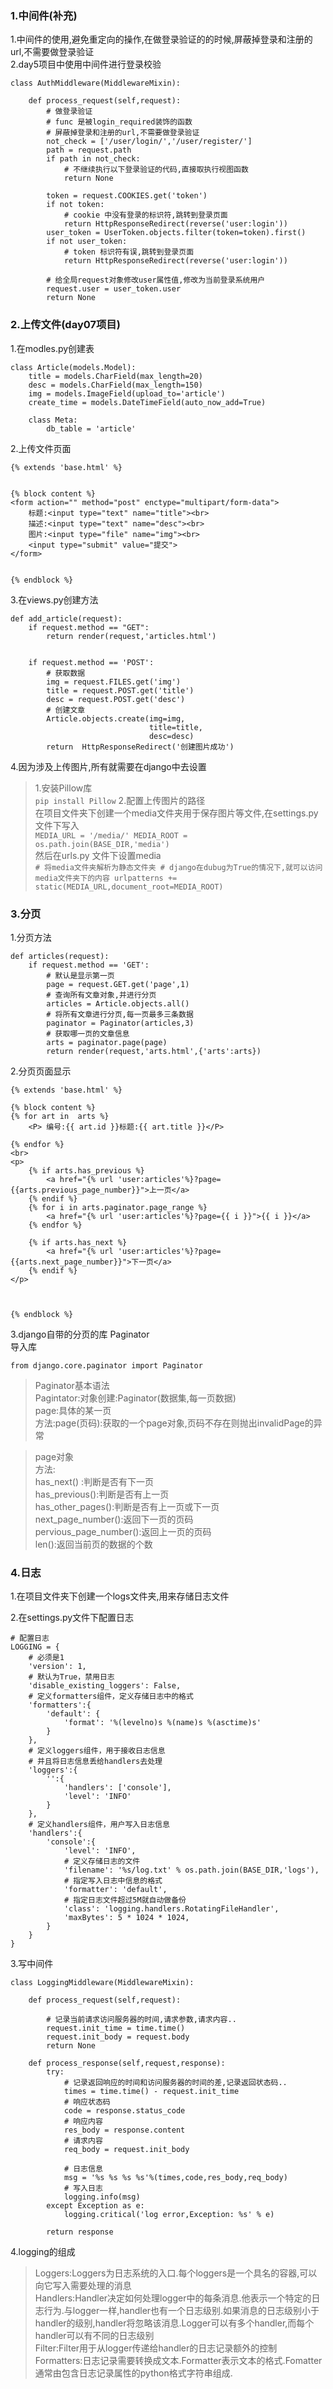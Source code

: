 ### 1.中间件(补充)
1.中间件的使用,避免重定向的操作,在做登录验证的的时候,屏蔽掉登录和注册的url,不需要做登录验证  
2.day5项目中使用中间件进行登录校验
```
class AuthMiddleware(MiddlewareMixin):

    def process_request(self,request):
        # 做登录验证
        # func 是被login_required装饰的函数
        # 屏蔽掉登录和注册的url,不需要做登录验证
        not_check = ['/user/login/','/user/register/']
        path = request.path
        if path in not_check:
            # 不继续执行以下登录验证的代码,直接取执行视图函数
            return None

        token = request.COOKIES.get('token')
        if not token:
            # cookie 中没有登录的标识符,跳转到登录页面
            return HttpResponseRedirect(reverse('user:login'))
        user_token = UserToken.objects.filter(token=token).first()
        if not user_token:
            # token 标识符有误,跳转到登录页面
            return HttpResponseRedirect(reverse('user:login'))

        # 给全局request对象修改user属性值,修改为当前登录系统用户
        request.user = user_token.user
        return None
```

### 2.上传文件(day07项目)
1.在modles.py创建表
```
class Article(models.Model):
    title = models.CharField(max_length=20)
    desc = models.CharField(max_length=150)
    img = models.ImageField(upload_to='article')
    create_time = models.DateTimeField(auto_now_add=True)

    class Meta:
        db_table = 'article'
```
2.上传文件页面
```
{% extends 'base.html' %}


{% block content %}
<form action="" method="post" enctype="multipart/form-data">
    标题:<input type="text" name="title"><br>
    描述:<input type="text" name="desc"><br>
    图片:<input type="file" name="img"><br>
    <input type="submit" value="提交">
</form>


{% endblock %}
```
3.在views.py创建方法
```
def add_article(request):
    if request.method == "GET":
        return render(request,'articles.html')


    if request.method == 'POST':
        # 获取数据
        img = request.FILES.get('img') 
        title = request.POST.get('title')
        desc = request.POST.get('desc')
        # 创建文章
        Article.objects.create(img=img,
                               title=title,
                               desc=desc)
        return  HttpResponseRedirect('创建图片成功')
```
4.因为涉及上传图片,所有就需要在django中去设置
>1.安装Pillow库  
    ```
    pip install Pillow
    ```
>2.配置上传图片的路径  
在项目文件夹下创建一个media文件夹用于保存图片等文件,在settings.py文件下写入  
    ```
    MEDIA_URL = '/media/'
MEDIA_ROOT = os.path.join(BASE_DIR,'media')
    ```  
然后在urls.py 文件下设置media  
    ```
    # 将media文件夹解析为静态文件夹
    # django在dubug为True的情况下,就可以访问media文件夹下的内容
    urlpatterns += static(MEDIA_URL,document_root=MEDIA_ROOT)
    ```
### 3.分页
1.分页方法
```
def articles(request):
    if request.method == 'GET':
        # 默认是显示第一页
        page = request.GET.get('page',1)
        # 查询所有文章对象,并进行分页
        articles = Article.objects.all()
        # 将所有文章进行分页,每一页最多三条数据
        paginator = Paginator(articles,3)
        # 获取哪一页的文章信息
        arts = paginator.page(page)
        return render(request,'arts.html',{'arts':arts})
```
2.分页页面显示
```
{% extends 'base.html' %}

{% block content %}
{% for art in  arts %}
    <P> 编号:{{ art.id }}标题:{{ art.title }}</P>

{% endfor %}
<br>
<p>
    {% if arts.has_previous %}
        <a href="{% url 'user:articles'%}?page={{arts.previous_page_number}}">上一页</a>
    {% endif %}
    {% for i in arts.paginator.page_range %}
        <a href="{% url 'user:articles'%}?page={{ i }}">{{ i }}</a>
    {% endfor %}

    {% if arts.has_next %}
        <a href="{% url 'user:articles'%}?page={{arts.next_page_number}}">下一页</a>
    {% endif %}
</p>



{% endblock %}
```
3.django自带的分页的库 Paginator  
导入库
```
from django.core.paginator import Paginator
```
>Paginator基本语法  
>Pagintator:对象创建:Paginator(数据集,每一页数据)  
>page:具体的某一页  
>方法:page(页码):获取的一个page对象,页码不存在则抛出invalidPage的异常

>page对象  
>方法:  
>has_next() :判断是否有下一页  
>has_previous():判断是否有上一页  
>has_other_pages():判断是否有上一页或下一页  
>next_page_number():返回下一页的页码  
>pervious_page_number():返回上一页的页码  
>len():返回当前页的数据的个数

### 4.日志
1.在项目文件夹下创建一个logs文件夹,用来存储日志文件

2.在settings.py文件下配置日志
```
# 配置日志
LOGGING = {
    # 必须是1
    'version': 1,
    # 默认为True，禁用日志
    'disable_existing_loggers': False,
    # 定义formatters组件，定义存储日志中的格式
    'formatters':{
        'default': {
            'format': '%(levelno)s %(name)s %(asctime)s'
        }
    },
    # 定义loggers组件，用于接收日志信息
    # 并且将日志信息丢给handlers去处理
    'loggers':{
        '':{
            'handlers': ['console'],
            'level': 'INFO'
        }
    },
    # 定义handlers组件，用户写入日志信息
    'handlers':{
        'console':{
            'level': 'INFO',
            # 定义存储日志的文件
            'filename': '%s/log.txt' % os.path.join(BASE_DIR,'logs'),
            # 指定写入日志中信息的格式
            'formatter': 'default',
            # 指定日志文件超过5M就自动做备份
            'class': 'logging.handlers.RotatingFileHandler',
            'maxBytes': 5 * 1024 * 1024,
        }
    }
}

```
3.写中间件
```
class LoggingMiddleware(MiddlewareMixin):

    def process_request(self,request):

        # 记录当前请求访问服务器的时间,请求参数,请求内容..
        request.init_time = time.time()
        request.init_body = request.body
        return None

    def process_response(self,request,response):
        try:
            # 记录返回响应的时间和访问服务器的时间的差,记录返回状态码..
            times = time.time() - request.init_time
            # 响应状态码
            code = response.status_code
            # 响应内容
            res_body = response.content
            # 请求内容
            req_body = request.init_body

            # 日志信息
            msg = '%s %s %s %s'%(times,code,res_body,req_body)
            # 写入日志
            logging.info(msg)
        except Exception as e:
            logging.critical('log error,Exception: %s' % e)

        return response
```
4.logging的组成
>Loggers:Loggers为日志系统的入口.每个loggers是一个具名的容器,可以向它写入需要处理的消息  
>Handlers:Handler决定如何处理logger中的每条消息.他表示一个特定的日志行为.与logger一样,handler也有一个日志级别.如果消息的日志级别小于handler的级别,handler将忽略该消息.Logger可以有多个handler,而每个handler可以有不同的日志级别  
>Filter:Filter用于从logger传递给handler的日志记录额外的控制  
>Formatters:日志记录需要转换成文本.Formatter表示文本的格式.Fomatter通常由包含日志记录属性的python格式字符串组成.
